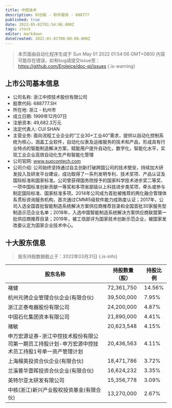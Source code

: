```yaml
---
title: 中控技术
description: 科创板 - 软件服务 - 688777
published: true
date: 2022-05-01T01:54:06.000Z
tags: stock
editor: markdown
dateCreated: 2022-01-01T00:00:00.000Z
---
```


> 本页面由自动化程序生成于 Sun May 01 2022 01:54:06 GMT+0800
> 内容可能存在错误，如有bug请提交issue至：https://github.com/Eroleice/doc-pi/issues
{.is-warning}

## 上市公司基本信息
- 公司名称: 浙江中控技术股份有限公司
- 股票代码: 688777.SH
- 所在地: 浙江 - 杭州市
- 成立日期: 1999年12月07日
- 注册资本: 49,682.3万元
- 法定代表人: CUI SHAN
- 主营业务: 面向流程工业企业的“工业30+工业40”需求，提供以自动化控制系统为核心，涵盖工业软件，自动化仪表及运维服务的技术和产品，形成具有行业特点的智能制造解决方案，赋能用户提升自动化，数字化，智能化水平，实现工业企业高效自动化生产和智能化管理
- 公司官网: www.supcontech.com
- 公司介绍: 公司始终坚持通过自主创新打破跨国公司的技术壁垒，持续加大研发投入及研发平台建设，成功取得了一系列发明专利、技术奖项、产品认证及国际标准和国家标准。公司曾获得国务院授予的国家科学技术进步奖二等奖、一项中国标准创新贡献一等奖和多项省部级以上科技进步类奖项，牵头或参与制定国际标准、国家标准多项。2014年公司成为首批被推荐的两化融合管理体系贯标咨询服务机构，首次通过CMMI5级软件能力成熟度认证；2017年，公司入选全国首批智能制造系统解决方案供应商推荐目录和全国首批30家服务型制造示范企业名单；2018年，入选中国智能制造系统解决方案供应商联盟第一批供应商推荐目录；2019年，被工信部评为国家技术创新示范企业，被国家发改委认定为国家企业技术中心。


## 十大股东信息
> 股东持股数据截止于：2022年03月31日
{.is-info}

| 股东名称 | 持股数量（股） | 持股比例 |
| --- | --- | --- |
| 褚健 | 72,361,750 | 14.56% |
| 杭州元骋企业管理合伙企业(有限合伙) | 39,500,000 | 7.95% |
| 浙江正泰电器股份有限公司 | 24,200,000 | 4.87% |
| 中国石化集团资本有限公司 | 21,890,000 | 4.41% |
| 褚敏 | 20,623,548 | 4.15% |
| 申万宏源证券-浙江中控技术股份有限公司第一期员工持股计划-申万宏源中控技术员工持股1号单一资产管理计划 | 20,436,563 | 4.11% |
| 上海檀英投资合伙企业(有限合伙) | 18,471,786 | 3.72% |
| 兰溪普华壹晖投资合伙企业(有限合伙) | 16,624,232 | 3.35% |
| 英特尔亚太研发有限公司 | 15,356,778 | 3.09% |
| 中核(浙江)新兴产业股权投资基金(有限合伙) | 13,270,000 | 2.67% |




